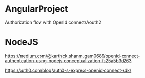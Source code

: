 # AngularProject

Authorization flow with OpenId connect/Aouth2

# NodeJS
https://medium.com/@karthick.shanmugam0689/openid-connect-authentication-using-nodejs-conceptualization-fa25a5b3d263

https://auth0.com/blog/auth0-s-express-openid-connect-sdk/
